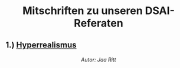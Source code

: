 <div align="center">

# Mitschriften zu unseren DSAI-Referaten


<div align="left">
  
## 1.) [Hyperrealismus](https://github.com/IxI-Enki/dsai-referate-mitschriften/blob/master/RITT_Hyperrealismus.md)




</div>



###### <p align="center"> Autor: Jaa Ritt </p>

</div>
